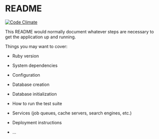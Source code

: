 # README
[![Code Climate](https://codeclimate.com/github/ikanyu/product_catalog/badges/gpa.svg)](https://codeclimate.com/github/ikanyu/product_catalog)

This README would normally document whatever steps are necessary to get the
application up and running.

Things you may want to cover:

* Ruby version

* System dependencies

* Configuration

* Database creation

* Database initialization

* How to run the test suite

* Services (job queues, cache servers, search engines, etc.)

* Deployment instructions

* ...
